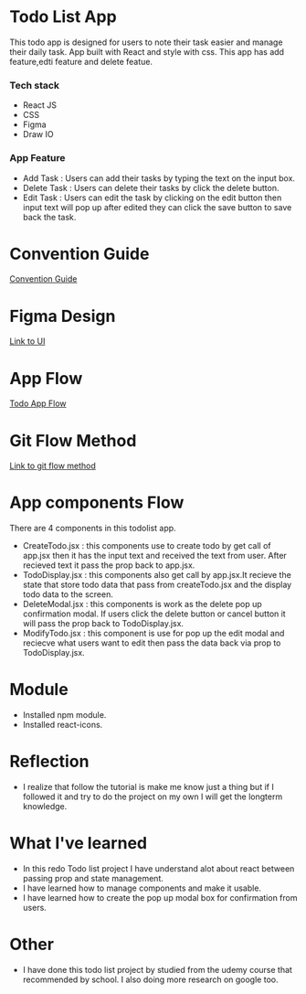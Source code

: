 # Todo List App
This todo app is designed for users to note their task easier and manage their daily task. App built with React and style with css. This app has add feature,edti feature and delete featue. 


### Tech stack

* React JS
* CSS
* Figma
* Draw IO

### App Feature
* Add Task : Users can add their tasks by typing the text on the input box.
* Delete Task : Users can delete their tasks by click the delete button.
* Edit Task : Users can edit the task by clicking on the edit button then input text will   pop up after edited they can click the save button to save back the task. 

# Convention Guide
[Convention Guide](https://www.notion.so/ToDoList-Convention-Guide-92e163c2fbb2494994c690f6831d19ee)


# Figma Design 
[Link to UI](https://www.figma.com/file/qpieMsiwcrkflRcjBKsdVD/TodoList-App?type=design&node-id=1%3A258&mode=design&t=cqTbVijeff8pIL4D-1)


# App Flow
[Todo App Flow](https://drive.google.com/file/d/1k2qe328zNwtFWB900mDUHQAfEbuZyamz/view?usp=sharing)

# Git Flow Method

[Link to git flow method](https://docs.google.com/document/d/1wRInKYodz4TyN_iqpGjZ4uzlRAfKKQRmqXqdiF4KPTY/edit?usp=sharing)

# App components Flow
There are 4 components in this todolist app.
* CreateTodo.jsx : this components use to create todo by get call of app.jsx then it has the input text and received the text from user. After recieved text it pass the prop back to app.jsx. 
* TodoDisplay.jsx : this components also get call by app.jsx.It recieve the state that store todo data that pass from createTodo.jsx and the display todo data to the screen.
* DeleteModal.jsx : this components is work as the delete pop up confirmation modal. If users click the delete button or cancel button it will pass the prop back to TodoDisplay.jsx.
* ModifyTodo.jsx : this component is use for pop up the edit modal and reciecve what users want to edit then pass the data back via prop to TodoDisplay.jsx.


# Module
* Installed npm module.
* Installed react-icons.

# Reflection
* I realize that follow the tutorial is make me know just a thing but if I followed it and try to do the project on my own I will get the longterm knowledge.

# What I've learned 
* In this redo Todo list project I have understand alot about react between passing prop and state management. 
* I have learned how to manage components and make it usable.
* I have learned how to create the pop up modal box for confirmation from users.
    
# Other
* I have done this todo list project by studied from the udemy course that recommended by school. I also doing more research on google too.
